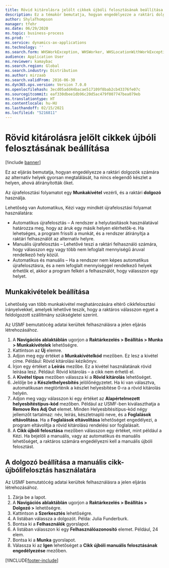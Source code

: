 ```yaml
---
title: Rövid kitárolásra jelölt cikkek újbóli felosztásának beállítása
description: Ez a témakör bemutatja, hogyan engedélyezze a raktári dolgozók számára az alternatív helyek gyorsan megtalálását, ha nincs elegendő készlet a helyen, ahová átirányították őket.
author: ShylaThompson
manager: tfehr
ms.date: 06/29/2020
ms.topic: business-process
ms.prod: ''
ms.service: dynamics-ax-applications
ms.technology: ''
ms.search.form: WHSWorkException, WHSWorker, WHSLocationWithWorkException
audience: Application User
ms.reviewer: kamaybac
ms.search.region: Global
ms.search.industry: Distribution
ms.author: mirzaab
ms.search.validFrom: 2016-06-30
ms.dyn365.ops.version: Version 7.0.0
ms.openlocfilehash: 3ecd05add44bacae517109f8bab2cb43376fe07c
ms.sourcegitcommit: eaf330dbee1db96c20d5ac479f007747bea079eb
ms.translationtype: HT
ms.contentlocale: hu-HU
ms.lasthandoff: 02/15/2021
ms.locfileid: "5216811"
---
```

# <a name="set-up-short-picking-item-reallocation"></a>Rövid kitárolásra jelölt cikkek újbóli felosztásának beállítása

[!include [banner](../../includes/banner.md)]

Ez az eljárás bemutatja, hogyan engedélyezze a raktári dolgozók számára az alternatív helyek gyorsan megtalálását, ha nincs elegendő készlet a helyen, ahová átirányították őket. 

Az újrafelosztási folyamatot egy **Munkakivétel** vezérli, és a raktári **dolgozó** használja.

Lehetőség van Automatikus, Kézi vagy mindkét újrafelosztási folyamat használatára:

- Automatikus újrafelosztás – A rendszer a helyutasítások használatával határozza meg, hogy az áruk egy másik helyen elérhetők-e. Ha lehetséges, a program frissíti a munkát, és a rendszer átirányítja a raktári felhasználót az alternatív helyre.
- Manuális újrafelosztás – Lehetővé teszi a raktári felhasználó számára, hogy válasszon egy vagy több nem lefoglalt mennyiségű áruval rendelkező hely közül. 
- Automatikus és manuális – Ha a rendszer nem képes automatikus újrafelosztásra, és a nem lefoglalt mennyiséggel rendelkező helyek érhetők el, akkor a program felkéri a felhasználót, hogy válasszon egy helyet.

## <a name="set-up-work-exceptions"></a>Munkakivételek beállítása
Lehetőség van több munkakivétel meghatározására eltérő cikkfelosztási irányelvekkel, amelyek lehetővé teszik, hogy a raktáros válasszon egyet a feldolgozott szállítmány szükségletei szerint.

Az USMF bemutatócég adatai kerültek felhasználásra a jelen eljárás létrehozásához.

1. A **Navigációs ablaktáblán** ugorjon a **Raktárkezelés > Beállítás > Munka > Munkakivételek** lehetőségre.
2. Kattintson az **Új** elemre. 
3. Adjon meg egy értéket a **Munkakivételkód** mezőben. Ez lesz a kivétel címe. Például: Rövid kitárolási kézikönyv.
4. Írjon egy értéket a **Leírás** mezőbe. Ez a kivétel használatának rövid leírása lesz. Például: Rövid kitárolás – a cikk nem érhető el.
5. A **Kivétel típus** mezőben válassza ki a **Rövid kitárolás** lehetőséget.
6. Jelölje be a **Készlethelyesbítés** jelölőnégyzetet. Ha ki van választva, automatikusan megtörténik a készlet helyesbítése 0-ra a rövid kitárolás helyén.
7. Adjon meg vagy válasszon ki egy értéket az **Alapértelmezett helyesbítéstípus-kód** mezőben. Például az USMF-ben kiválaszthatja a **Remove Res Adj Out** elemet. Minden Helyesbítésitípus-kód négy jellemzőt tartalmaz: név, leírás, készletnapló neve, és a **Foglalások eltávolítása**. Ha a **Foglalások eltávolítása** lehetőséget engedélyezi, a program eltávolítja a rövid kitárolású rendelési sor foglalásait.  
8. A **Cikk újbóli felosztása** mezőben válasszon egy értéket, mint például a Kézi. Ha bejelöli a manuális, vagy az automatikus és manuális lehetőséget, a raktáros számára engedélyezni kell a manuális újbóli felosztást.

## <a name="set-up-a-worker-to-use-manual-item-reallocation"></a>A dolgozó beállítása a manuális cikk-újbólifelosztás használatára

Az USMF bemutatócég adatai kerültek felhasználásra a jelen eljárás létrehozásához.

1. Zárja be a lapot.
2. A **Navigációs ablaktáblán** ugorjon a **Raktárkezelés > Beállítás > Dolgozó >** lehetőségre.
3. Kattintson a **Szerkesztés** lehetőségre.
4. A listában válassza a dolgozót. Példa: Julia Funderburk.
5. Bontsa ki a **Felhasználók** gyorslapot.
6. A listában válasszon ki egy **Felhasználóazonosító** elemet. Például, 24 elem.
7. Bontsa ki a **Munka** gyorslapot.
8. Válassza ki az **Igen** lehetőséget a **Cikk újbóli manuális felosztásának engedélyezése** mezőben.


[!INCLUDE[footer-include](../../../includes/footer-banner.md)]
